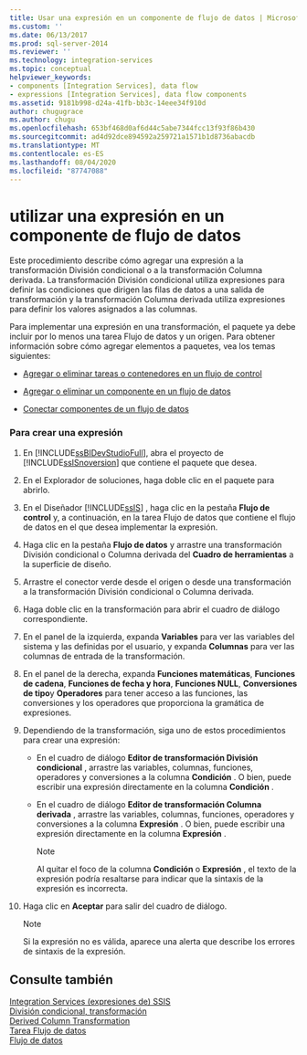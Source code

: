 ```yaml
---
title: Usar una expresión en un componente de flujo de datos | Microsoft Docs
ms.custom: ''
ms.date: 06/13/2017
ms.prod: sql-server-2014
ms.reviewer: ''
ms.technology: integration-services
ms.topic: conceptual
helpviewer_keywords:
- components [Integration Services], data flow
- expressions [Integration Services], data flow components
ms.assetid: 9181b998-d24a-41fb-bb3c-14eee34f910d
author: chugugrace
ms.author: chugu
ms.openlocfilehash: 653bf468d0af6d44c5abe7344fcc13f93f86b430
ms.sourcegitcommit: ad4d92dce894592a259721a1571b1d8736abacdb
ms.translationtype: MT
ms.contentlocale: es-ES
ms.lasthandoff: 08/04/2020
ms.locfileid: "87747088"
---
```

# <a name="use-an-expression-in-a-data-flow-component"></a>utilizar una expresión en un componente de flujo de datos
  Este procedimiento describe cómo agregar una expresión a la transformación División condicional o a la transformación Columna derivada. La transformación División condicional utiliza expresiones para definir las condiciones que dirigen las filas de datos a una salida de transformación y la transformación Columna derivada utiliza expresiones para definir los valores asignados a las columnas.  
  
 Para implementar una expresión en una transformación, el paquete ya debe incluir por lo menos una tarea Flujo de datos y un origen. Para obtener información sobre cómo agregar elementos a paquetes, vea los temas siguientes:  
  
-   [Agregar o eliminar tareas o contenedores en un flujo de control](control-flow/add-or-delete-a-task-or-a-container-in-a-control-flow.md)  
    
  
-   [Agregar o eliminar un componente en un flujo de datos](data-flow/add-or-delete-a-component-in-a-data-flow.md)  
  
-   [Conectar componentes de un flujo de datos](data-flow/connect-components-in-a-data-flow.md)  
  
### <a name="to-create-an-expression"></a>Para crear una expresión  
  
1.  En [!INCLUDE[ssBIDevStudioFull](../includes/ssbidevstudiofull-md.md)], abra el proyecto de [!INCLUDE[ssISnoversion](../includes/ssisnoversion-md.md)] que contiene el paquete que desea.  
  
2.  En el Explorador de soluciones, haga doble clic en el paquete para abrirlo.  
  
3.  En el Diseñador [!INCLUDE[ssIS](../includes/ssis-md.md)] , haga clic en la pestaña **Flujo de control** y, a continuación, en la tarea Flujo de datos que contiene el flujo de datos en el que desea implementar la expresión.  
  
4.  Haga clic en la pestaña **Flujo de datos** y arrastre una transformación División condicional o Columna derivada del **Cuadro de herramientas** a la superficie de diseño.  
  
5.  Arrastre el conector verde desde el origen o desde una transformación a la transformación División condicional o Columna derivada.  
  
6.  Haga doble clic en la transformación para abrir el cuadro de diálogo correspondiente.  
  
7.  En el panel de la izquierda, expanda **Variables** para ver las variables del sistema y las definidas por el usuario, y expanda **Columnas** para ver las columnas de entrada de la transformación.  
  
8.  En el panel de la derecha, expanda **Funciones matemáticas**, **Funciones de cadena**, **Funciones de fecha y hora**, **Funciones NULL**, **Conversiones de tipo**y **Operadores** para tener acceso a las funciones, las conversiones y los operadores que proporciona la gramática de expresiones.  
  
9. Dependiendo de la transformación, siga uno de estos procedimientos para crear una expresión:  
  
    -   En el cuadro de diálogo **Editor de transformación División condicional** , arrastre las variables, columnas, funciones, operadores y conversiones a la columna **Condición** . O bien, puede escribir una expresión directamente en la columna **Condición** .  
  
    -   En el cuadro de diálogo **Editor de transformación Columna derivada** , arrastre las variables, columnas, funciones, operadores y conversiones a la columna **Expresión** . O bien, puede escribir una expresión directamente en la columna **Expresión** .  
  
        > [!NOTE]  
        >   Al quitar el foco de la columna **Condición** o **Expresión** , el texto de la expresión podría resaltarse para indicar que la sintaxis de la expresión es incorrecta.  
  
10. Haga clic en **Aceptar** para salir del cuadro de diálogo.  
  
    > [!NOTE]  
    >  Si la expresión no es válida, aparece una alerta que describe los errores de sintaxis de la expresión.  
  
## <a name="see-also"></a>Consulte también  
 [Integration Services &#40;expresiones de&#41; SSIS](expressions/integration-services-ssis-expressions.md)   
 [División condicional, transformación](data-flow/transformations/conditional-split-transformation.md)   
 [Derived Column Transformation](data-flow/transformations/derived-column-transformation.md)   
 [Tarea Flujo de datos](control-flow/data-flow-task.md)   
 [Flujo de datos](data-flow/data-flow.md)  
  
  
